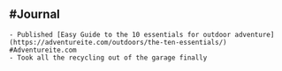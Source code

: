 ## #Journal
	- Published [Easy Guide to the 10 essentials for outdoor adventure](https://adventureite.com/outdoors/the-ten-essentials/) #Adventureite.com
	- Took all the recycling out of the garage finally